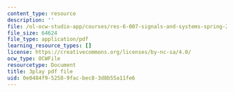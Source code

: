 ```yaml
---
content_type: resource
description: ''
file: /ol-ocw-studio-app/courses/res-6-007-signals-and-systems-spring-2011/0e0484f952589facbec83d8b55a11fe6_TkMsVwzd1C0.pdf
file_size: 64624
file_type: application/pdf
learning_resource_types: []
license: https://creativecommons.org/licenses/by-nc-sa/4.0/
ocw_type: OCWFile
resourcetype: Document
title: 3play pdf file
uid: 0e0484f9-5258-9fac-bec8-3d8b55a11fe6
---
```

